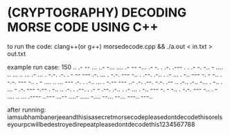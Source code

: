 # (CRYPTOGRAPHY) DECODING MORSE CODE USING C++

to run the code:
clang++(or g++) morsedecode.cpp && ./a.out < in.txt > out.txt

example run case: 
150
.. .- -- ... ..- -... .... .- -- -... .- -. . .-. .--- . . .- -. -.. - .... .. ... .. ... .- ... . -.-. .-. . - -- --- .-. ... . -.-. --- -.. . .--. .-.. . .- ... . -.. --- -. - -.. . -.-. --- -.. . - .... .. ... --- .-. . .-.. ... . -.-- --- ..- .-. .--. -.-. .-- .. .-.. .-.. -... . -.. . ... - .-. --- -.-- . -.. .. .-. . .--. . .- - .--. .-.. . .- ... . -.. --- -. - -.. . -.-. --- -.. . - .... .. ... .---- ..--- ...-- ....- ..... -.... --... --... ---.. ---..

after running: 
iamsubhambanerjeeandthisisasecretmorsecodepleasedontdecodethisorelseyourpcwillbedestroyedirepeatpleasedontdecodethis1234567788
